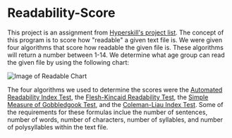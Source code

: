 # Readability-Score
This project is an assignment from [Hyperskill's project list](https://hyperskill.org/projects/39). The concept of this program is to score how "readable" a given text file is. 
We were given four algorithms that score how readable the given file is. These algorithms will return a number between 1-14. We determine what age group can read the given file by
using the following chart:

![Image of Readable Chart](https://i.imgur.com/fLbwYwb.png)

The four algorithms we used to determine the scores were the [Automated Readability Index Test](https://en.wikipedia.org/wiki/Automated_readability_index), the 
[Flesh-Kincaid Readability Test](https://en.wikipedia.org/wiki/Flesch%E2%80%93Kincaid_readability_tests), the [Simple Measure of Gobbledgook Test](https://en.wikipedia.org/wiki/SMOG),
and the [Coleman-Liau Index Test](https://en.wikipedia.org/wiki/Coleman%E2%80%93Liau_index). Some of the requirements for these formulas inclue the number of sentences,
number of words, number of characters, number of syllables, and number of polysyllables within the text file.
